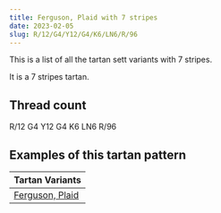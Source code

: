 ```yaml
---
title: Ferguson, Plaid with 7 stripes
date: 2023-02-05
slug: R/12/G4/Y12/G4/K6/LN6/R/96
---
```

This is a list of all the tartan sett variants with 7 stripes.

It is a 7 stripes tartan.


## Thread count
R/12 G4 Y12 G4 K6 LN6 R/96

## Examples of this tartan pattern

| Tartan Variants |
|---------------|
| [Ferguson, Plaid](/variants/r/12/g4/y12/g4/k6/ln6/r/96-g008000-k000000-lne0e0e0-rc00000-yf0c000)||
